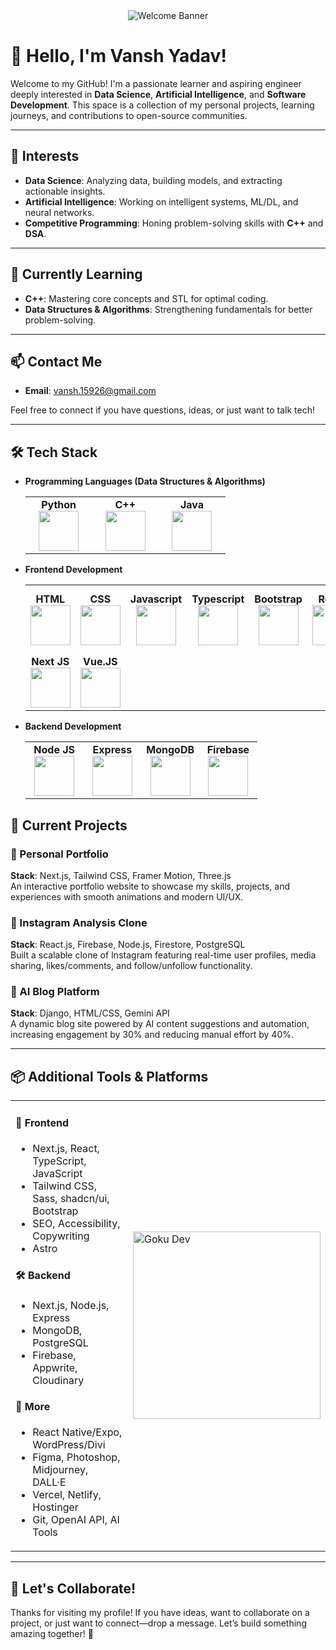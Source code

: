 <div align="center">
  <img src="https://i.ibb.co/XYSXd3j/footer.gif" alt="Welcome Banner" />
</div>

# 👋 Hello, I'm Vansh Yadav!

Welcome to my GitHub! I'm a passionate learner and aspiring engineer deeply interested in **Data Science**, **Artificial Intelligence**, and **Software Development**. This space is a collection of my personal projects, learning journeys, and contributions to open-source communities.

---

## 👀 Interests

- **Data Science**: Analyzing data, building models, and extracting actionable insights.
- **Artificial Intelligence**: Working on intelligent systems, ML/DL, and neural networks.
- **Competitive Programming**: Honing problem-solving skills with **C++** and **DSA**.

---

## 🌱 Currently Learning

- **C++**: Mastering core concepts and STL for optimal coding.
- **Data Structures & Algorithms**: Strengthening fundamentals for better problem-solving.

---

## 📫 Contact Me

- **Email**: [vansh.15926@gmail.com](mailto:vansh.15926@gmail.com)

Feel free to connect if you have questions, ideas, or just want to talk tech!

---

## 🛠️ Tech Stack

- **Programming Languages (Data Structures & Algorithms)**
	<center>
		<table>
			<tbody>
				<tr>
					<td width="25%" align="center">
						<span><strong>Python</strong></span><br/>
						<img height="64px" width="64px" src="https://cdn.svgporn.com/logos/python.svg">
					</td>
					<td width="25%" align="center">
						<span><strong>C++</strong></span><br/>
						<img height="64px" width="64px" src="https://upload.wikimedia.org/wikipedia/commons/thumb/1/18/ISO_C%2B%2B_Logo.svg/1200px-ISO_C%2B%2B_Logo.svg.png">
					</td>
					<td width="25%" align="center">
						<span><strong>Java</strong></span><br/>
						<img height="64px" width="64px" src="https://cdn.svgporn.com/logos/java.svg">
					</td>
				</tr>
			</tbody>
		</table>
	</center>
- **Frontend Development**
	<center>
		<table>
			<tbody>
				<tr>
					<td align="center">
						<span><strong>HTML</strong></span><br/>
						<img height="64px" width="64px" src="https://cdn.svgporn.com/logos/html-5.svg">
					</td>
					<td align="center">
						<span><strong>CSS</strong></span><br/>
						<img height="64px" width="64px" src="https://cdn.svgporn.com/logos/css-3.svg">
					</td>
					<td align="center">
						<span><strong>Javascript</strong></span><br/>
						<img height="64px" width="64px" src="https://cdn.svgporn.com/logos/javascript.svg">
					</td>
					<td align="center">
						<span><strong>Typescript</strong></span><br/>
						<img height="64px" width="64px" src="https://cdn.svgporn.com/logos/typescript-icon.svg">
					</td>
					<td align="center">
						<span><strong>Bootstrap</strong></span><br/>
						<img height="64px" width="64px" src="https://cdn.svgporn.com/logos/bootstrap.svg">
					</td>
					<td align="center">
						<span><strong>React</strong></span><br/>
						<img height="64px" width="64px" src="https://cdn.svgporn.com/logos/react.svg">
					</td>
					<td  align="center">
						<span><strong>Redux</strong></span><br/>
						<img height="64px" width="64px" src="https://cdn.svgporn.com/logos/redux.svg">
					</td>
					<td align="center">
						<span><strong>Material UI</strong></span><br/>
						<img height="64px" width="64px" src="https://cdn.svgporn.com/logos/material-ui.svg">
					</td>
					<td align="center">
						<span><strong>React Native</strong></span><br/>
						<img height="64px" width="64px" src="https://cdn.svgporn.com/logos/react.svg">
					</td>
				</tr>
				<tr>
					<td align="center">
						<span><strong>Next JS</strong></span><br/>
						<img height="64px" width="64px" src="https://cdn.svgporn.com/logos/nextjs-icon.svg">
					</td>
					<td align="center">
						<span><strong>Vue.JS</strong></span><br/>
						<img height="64px" width="64px" src="https://cdn.svgporn.com/logos/vue.svg">
					</td>
				</tr>
			</tbody>
		</table>
	</center>
	
- **Backend Development**
	<center>
		<table>
			<tbody>
				<tr>
					<td width="25%" align="center">
						<span><strong>Node JS</strong></span><br/>
						<img height="64px" width="64px" src="https://cdn.svgporn.com/logos/nodejs-icon.svg">
					</td>
					<td width="25%" align="center">
						<span><strong>Express</strong></span><br/>
						<img height="64px" width="64px" src="https://cdn.svgporn.com/logos/express.svg">
					</td>
					<td width="25%" align="center">
						<span><strong>MongoDB</strong></span><br/>
						<img height="64px" width="64px" src="https://cdn.svgporn.com/logos/mongodb.svg">
					</td>
					<td width="25%" align="center">
						<span><strong>Firebase</strong></span><br/>
						<img height="64px" width="64px" src="https://cdn.svgporn.com/logos/firebase.svg">
					</td>
				</tr>
			</tbody>
		</table>
	</center>

## 📂 Current Projects

### 🎯 Personal Portfolio  
**Stack**: Next.js, Tailwind CSS, Framer Motion, Three.js  
An interactive portfolio website to showcase my skills, projects, and experiences with smooth animations and modern UI/UX.

### 📸 Instagram Analysis Clone  
**Stack**: React.js, Firebase, Node.js, Firestore, PostgreSQL  
Built a scalable clone of Instagram featuring real-time user profiles, media sharing, likes/comments, and follow/unfollow functionality.

### 🧠 AI Blog Platform  
**Stack**: Django, HTML/CSS, Gemini API  
A dynamic blog site powered by AI content suggestions and automation, increasing engagement by 30% and reducing manual effort by 40%.

---

## 📦 Additional Tools & Platforms

<table>
  <tr>
    <td>
      <h4>🎨 Frontend</h4>
      <ul>
        <li>Next.js, React, TypeScript, JavaScript</li>
        <li>Tailwind CSS, Sass, shadcn/ui, Bootstrap</li>
        <li>SEO, Accessibility, Copywriting</li>
        <li>Astro</li>
      </ul>
      <h4>🛠 Backend</h4>
      <ul>
        <li>Next.js, Node.js, Express</li>
        <li>MongoDB, PostgreSQL</li>
        <li>Firebase, Appwrite, Cloudinary</li>
      </ul>
      <h4>📁 More</h4>
      <ul>
        <li>React Native/Expo, WordPress/Divi</li>
        <li>Figma, Photoshop, Midjourney, DALL·E</li>
        <li>Vercel, Netlify, Hostinger</li>
        <li>Git, OpenAI API, AI Tools</li>
      </ul>
    </td>
    <td>
      <img src="https://i.ibb.co/L9W5cdh/goku.png" width="300px" alt="Goku Dev" />
    </td>
  </tr>
</table>

---

## 🤝 Let's Collaborate!

Thanks for visiting my profile! If you have ideas, want to collaborate on a project, or just want to connect—drop a message. Let’s build something amazing together! 🚀

